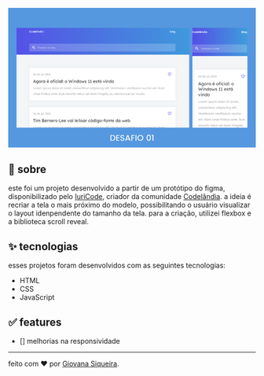 ![image](assets/blog-codelandia.png)

## 🌈 sobre

este foi um projeto desenvolvido a partir de um protótipo do figma, disponibilizado pelo [IuriCode](https://github.com/iuricode/), criador da comunidade [Codelândia](https://discord.com/invite/QevDJqCzaY). a ideia é recriar a tela o mais próximo do modelo, possibilitando o usuário visualizar o layout idenpendente do tamanho da tela.
para a criação, utilizei flexbox e a biblioteca scroll reveal. 

## ✨ tecnologias

esses projetos foram desenvolvidos com as seguintes tecnologias:

- HTML
- CSS
- JavaScript

## ✅ features

- [] melhorias na responsividade

---

feito com ❤️ por [Giovana Siqueira](https://www.linkedin.com/in/giovana--siqueira/).
